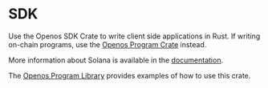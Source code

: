 # SDK

Use the Openos SDK Crate to write client side applications in Rust.  If writing on-chain programs, use the [Openos Program Crate](https://crates.io/crates/solana-program) instead.

More information about Solana is available in the [documentation](https://docs.openos.info/).

The [Openos Program Library](https://github.com/solana-labs/solana-program-library) provides examples of how to use this crate.

